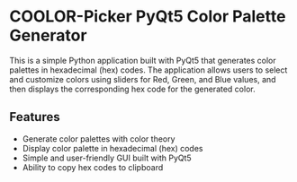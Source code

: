 # COOLOR-Picker PyQt5 Color Palette Generator

This is a simple Python application built with PyQt5 that generates color palettes in hexadecimal (hex) codes. The application allows users to select and customize colors using sliders for Red, Green, and Blue values, and then displays the corresponding hex code for the generated color.

## Features

- Generate color palettes with color theory
- Display color palette in hexadecimal (hex) codes
- Simple and user-friendly GUI built with PyQt5
- Ability to copy hex codes to clipboard

